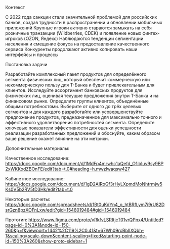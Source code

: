Контекст

С 2022 года санкции стали значительной проблемой для российских банков, создав трудности в распространении и обновлении мобильных приложений
Крупные игроки активно стараются замыкать на себя розничные транзакции (Wildberries, CDEK) и появление новых финтех-игроков (OZON, Яндекс)
Наблюдаются тенденции сегментации населения и смещение фокуса на предоставление качественного сервиса
Конкуренты продолжают активно копировать наши интерфейсы и процессы

Постановка задачи

Разработайте комплексный пакет продуктов для определённого сегмента физических лиц, который обеспечит коммерческую или некоммерческую пользу для Т-Банка и будет привлекательным для клиентов.
Исследуйте ассортимент банковских продуктов для физических лиц, оценивая текущие предложения внутри Т-Банка и на финансовом рынке.
Определите группы клиентов, объединённые общими потребностями.
Выберите от одного до трёх целевых сегментов и для каждого разработайте или усовершенствуйте предложение продуктов, предназначенное для максимально точного и эффективного удовлетворения потребностей сегмента.
Определите ключевые показатели эффективности для оценки успешности реализации разработанных предложений и обоснуйте, каким образом ваше решение окажет влияние на эти метрики.


Дополнительные материалы:

Качественное исследование: https://docs.google.com/document/d/1MdFp4mrwhc1aQefd_O1ibIuv9sy9BP2xWKKodZBOnFE/edit?tab=t.0#heading=h.mwzlwaqsw427

Кабинетное исследование: https://docs.google.com/document/d/1gD2AIRoGf3rHyLXpmdMoNhtrmjw5Ks0V5b2RV5tD3Hk/edit?tab=t.0

Некоторые расчеты: https://docs.google.com/spreadsheets/d/1Bt0uKdYn4_o_htBRfLym7i9rU82DsrGzn8pzXOFnLxw/edit?gid=1546019484#gid=1546019484

Прототип: https://www.figma.com/proto/vRkfvLSRItjcT01vrQPnx4/Untitled?page-id=0%3A1&node-id=150-260&p=f&viewport=1442%2C119%2C0.41&t=67Wh09rcBbIIXQbh-1&scaling=scale-down&content-scaling=fixed&starting-point-node-id=150%3A260&show-proto-sidebar=1
